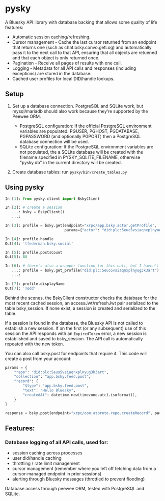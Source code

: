 # pysky
A Bluesky API library with database backing that allows some quality of life features:

* Automatic session caching/refreshing.
* Cursor management - Cache the last cursor returned from an endpoint that returns one (such as chat.bsky.convo.getLog) and automatically pass it to the next call to that API, ensuring that all objects are retuened and that each object is only returned once.
* Pagination - Receive all pages of results with one call.
* Logging - Metadata for all API calls and responses (including exceptions) are stored in the database.
* Cached user profiles for local DID/handle lookups.

## Setup

1. Set up a database connection. PostgreSQL and SQLite work, but mysql/mariadb should also work because they're supported by the Peewee ORM.

    * PostgreSQL configuration: If the official PostgreSQL environment variables are populated: PGUSER, PGHOST, PGDATABASE, PGPASSWORD (and optionally PGPORT) then a PostgreSQL database connection will be used.
    * SQLite configuration: If the PostgreSQL environment variables are not populated, the a SQLite database will be created with the filename specified in PYSKY_SQLITE_FILENAME, otherwise "pysky.db" in the current directory will be created.

2. Create database tables: run `pysky/bin/create_tables.py`

## Using pysky

```python
In [1]: from pysky.client import BskyClient

In [2]: # create a session
   ...: bsky = BskyClient()
   ...: 

In [3]: profile = bsky.get(endpoint="xrpc/app.bsky.actor.getProfile",
                           params={"actor": "did:plc:5euo5vsiaqnxplnyug3k3art"})

In [4]: profile.handle
Out[4]: 'tfederman.bsky.social'

In [5]: profile.postsCount
Out[5]: 88

In [6]: # there's also a wrapper function for this call, but I haven't created many of these
   ...: profile = bsky.get_profile("did:plc:5euo5vsiaqnxplnyug3k3art")
   ...: 

In [7]: profile.displayName
Out[7]: 'Todd'
```

Behind the scenes, the BskyClient constructor checks the database for the most recent cached session, an accessJwt/refreshJwt pair serialized to the table bsky_session. If none exist, a session is created and serialized to the table.

If a session is found in the database, the Bluesky API is not called to establish a new session. If on the first (or any subsequent) use of this session the API responds with an `ExpiredToken` error, a new session is established and saved to bsky_session. The API call is automatically repeated with the new token.

You can also call bsky.post for endpoints that require it. This code will create a post from your account:

```python
params = {
    "repo": "did:plc:5euo5vsiaqnxplnyug3k3art",
    "collection": "app.bsky.feed.post",
    "record": {
        "$type": "app.bsky.feed.post",
        "text": "Hello Bluesky",
        "createdAt": datetime.now(timezone.utc).isoformat(),
    }
}

response = bsky.post(endpoint="xrpc/com.atproto.repo.createRecord", params=params)
```

## Features:

### Database logging of all API calls, used for:
   
   * session caching across processes
   * user did/handle caching
   * throttling / rate limit management
   * cursor management (remember where you left off fetching data from a cursor-managed endpoint in prior sessions)
   * alerting through Bluesky messages (throttled to prevent flooding)

Database access through peewee ORM, tested with PostgreSQL and SQLite.

